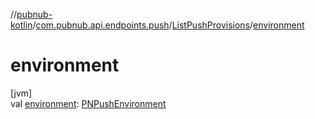 //[pubnub-kotlin](../../../index.md)/[com.pubnub.api.endpoints.push](../index.md)/[ListPushProvisions](index.md)/[environment](environment.md)

# environment

[jvm]\
val [environment](environment.md): [PNPushEnvironment](../../com.pubnub.api.enums/-p-n-push-environment/index.md)
